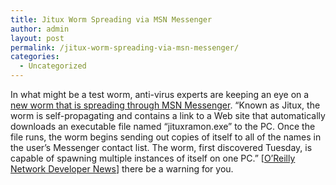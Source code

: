 ```yaml
---
title: Jitux Worm Spreading via MSN Messenger
author: admin
layout: post
permalink: /jitux-worm-spreading-via-msn-messenger/
categories:
  - Uncategorized
---
```

In what might be a test worm, anti-virus experts are keeping an eye on a [new worm that is spreading through MSN Messenger][1]. &#8220;Known as Jitux, the worm is self-propagating and contains a link to a Web site that automatically downloads an executable file named &#8220;jituxramon.exe&#8221; to the PC. Once the file runs, the worm begins sending out copies of itself to all of the names in the user&#8217;s Messenger contact list. The worm, first discovered Tuesday, is capable of spawning multiple instances of itself on one PC.&#8221; [[O&#8217;Reilly Network Developer News][2]] there be a warning for you.

 [1]: http://www.eweek.com/article2/0,4149,1424750,00.asp
 [2]: http://news.oreillynet.com/